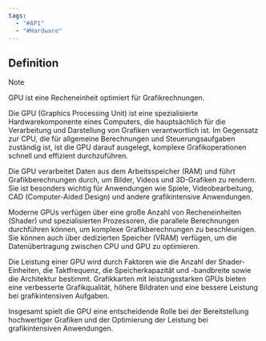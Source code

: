 ```yaml
---
tags:
  - "#AP1"
  - "#Hardware"
---
```

## Definition
> [!Note]
> GPU ist eine Recheneinheit optimiert für Grafikrechnungen.

Die GPU (Graphics Processing Unit) ist eine spezialisierte Hardwarekomponente eines Computers, die hauptsächlich für die Verarbeitung und Darstellung von Grafiken verantwortlich ist. Im Gegensatz zur CPU, die für allgemeine Berechnungen und Steuerungsaufgaben zuständig ist, ist die GPU darauf ausgelegt, komplexe Grafikoperationen schnell und effizient durchzuführen.

Die GPU verarbeitet Daten aus dem Arbeitsspeicher (RAM) und führt Grafikberechnungen durch, um Bilder, Videos und 3D-Grafiken zu rendern. Sie ist besonders wichtig für Anwendungen wie Spiele, Videobearbeitung, CAD (Computer-Aided Design) und andere grafikintensive Anwendungen.

Moderne GPUs verfügen über eine große Anzahl von Recheneinheiten (Shader) und spezialisierten Prozessoren, die parallele Berechnungen durchführen können, um komplexe Grafikberechnungen zu beschleunigen. Sie können auch über dedizierten Speicher (VRAM) verfügen, um die Datenübertragung zwischen CPU und GPU zu optimieren.

Die Leistung einer GPU wird durch Faktoren wie die Anzahl der Shader-Einheiten, die Taktfrequenz, die Speicherkapazität und -bandbreite sowie die Architektur bestimmt. Grafikkarten mit leistungsstarken GPUs bieten eine verbesserte Grafikqualität, höhere Bildraten und eine bessere Leistung bei grafikintensiven Aufgaben.

Insgesamt spielt die GPU eine entscheidende Rolle bei der Bereitstellung hochwertiger Grafiken und der Optimierung der Leistung bei grafikintensiven Anwendungen.